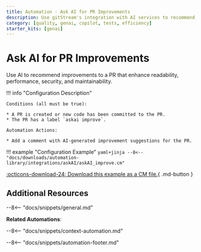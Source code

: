 ```yaml
---
title: Automation - Ask AI for PR Improvements
description: Use gitStream's integration with AI services to recommend improvements to a PR.
category: [quality, genai, copilot, tests, efficiency]
starter_kits: [genai]
---
```


# Ask AI for PR Improvements

<!-- --8<-- [start:example]-->
Use AI to recommend improvements to a PR that enhance readability, performance, security, and maintainability.

!!! info "Configuration Description"

    Conditions (all must be true):

    * A PR is created or new code has been committed to the PR.
    * The PR has a label `askai improve`.

    Automation Actions:

    * Add a comment with AI-generated improvement suggestions for the PR.

!!! example "Configuration Example"
    ```yaml+jinja
    --8<-- "docs/downloads/automation-library/integrations/askAI/askAI_improve.cm"
    ```
    <div class="result" markdown>
        <span>
        [:octicons-download-24: Download this example as a CM file.](/downloads/automation-library/integrations/askAI/askAI_improve.cm){ .md-button }
        </span>
    </div>
<!-- --8<-- [end:example]-->

## Additional Resources

--8<-- "docs/snippets/general.md"

**Related Automations**:

--8<-- "docs/snippets/context-automation.md"

--8<-- "docs/snippets/automation-footer.md"

